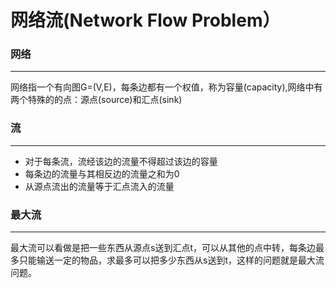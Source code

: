 # 网络流(Network Flow Problem）

### 网络

---

​	网络指一个有向图G=(V,E)，每条边都有一个权值，称为容量(capacity),网络中有两个特殊的的点：源点(source)和汇点(sink)

### 流

---

- 对于每条流，流经该边的流量不得超过该边的容量
- 每条边的流量与其相反边的流量之和为0
- 从源点流出的流量等于汇点流入的流量

### 最大流

---

​	最大流可以看做是把一些东西从源点s送到汇点t，可以从其他的点中转，每条边最多只能输送一定的物品，求最多可以把多少东西从s送到t，这样的问题就是最大流问题。
